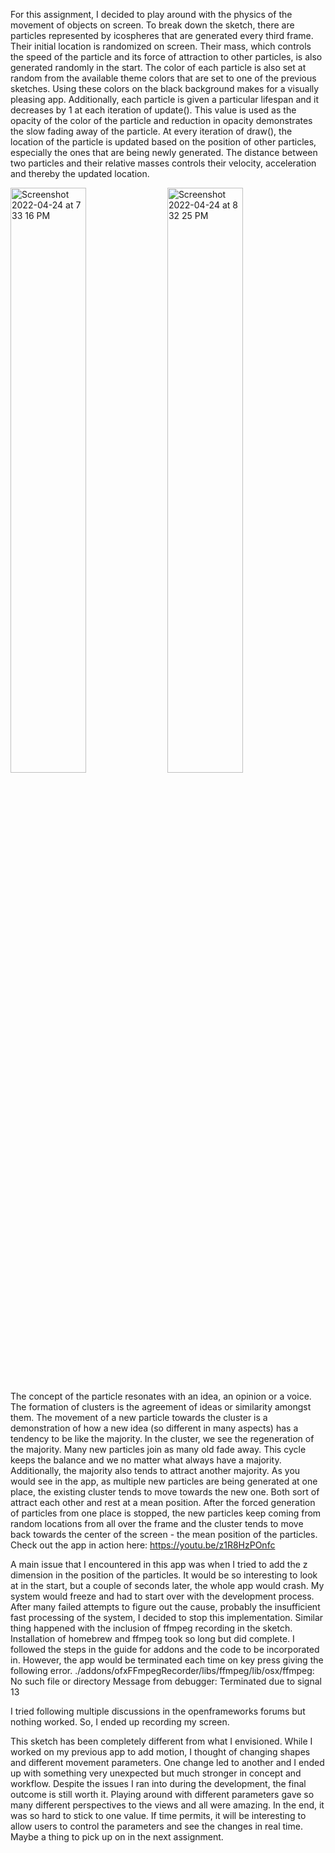 
For this assignment, I decided to play around with the physics of the movement of objects on screen. To break down the sketch, there are particles represented by icospheres that are generated every third frame. Their initial location is randomized on screen. Their mass, which controls the speed of the particle and its force of attraction to other particles, is also generated randomly in the start. The color of each particle is also set at random from the available theme colors that are set to one of the previous sketches. Using these colors on the black background makes for a visually pleasing app. Additionally, each particle is given a particular lifespan and it decreases by 1 at each iteration of update(). This value is used as the opacity of the color of the particle and reduction in opacity demonstrates the slow fading away of the particle. At every iteration of draw(), the location of the particle is updated based on the position of other particles, especially the ones that are being newly generated. The distance between two particles and their relative masses controls their velocity, acceleration and thereby the updated location. 

<img width="49%" alt="Screenshot 2022-04-24 at 7 33 16 PM" src="https://user-images.githubusercontent.com/72029531/164986490-e8173bbf-7786-401b-ac8d-407ebfe08b65.png"> <img width="49%" alt="Screenshot 2022-04-24 at 8 32 25 PM" src="https://user-images.githubusercontent.com/72029531/164986576-2a56d103-cb49-47d1-8e94-dd3226761196.png">

The concept of the particle resonates with an idea, an opinion or a voice. The formation of clusters is the agreement of ideas or similarity amongst them. The movement of a new particle towards the cluster is a demonstration of how a new idea (so different in many aspects) has a tendency to be like the majority. In the cluster, we see the regeneration of the majority. Many new particles join as many old fade away. This cycle keeps the balance and we no matter what always have a majority. Additionally, the majority also tends to attract another majority. As you would see in the app, as multiple new particles are being generated at one place, the existing cluster tends to move towards the new one. Both sort of attract each other and rest at a mean position. After the forced generation of particles from one place is stopped, the new particles keep coming from random locations from all over the frame and the cluster tends to move back towards the center of the screen - the mean position of the particles. 
Check out the app in action here: https://youtu.be/z1R8HzPOnfc 

A main issue that I encountered in this app was when I tried to add the z dimension in the position of the particles. It would be so interesting to look at in the start, but a couple of seconds later, the whole app would crash. My system would freeze and had to start over with the development process. After many failed attempts to figure out the cause, probably the insufficient fast processing of the system, I decided to stop this implementation. Similar thing happened with the inclusion of ffmpeg recording in the sketch. Installation of homebrew and ffmpeg took so long but did complete. I followed the steps in the guide for addons and the code to be incorporated in. However, the app would be terminated each time on key press giving the following error. 
./addons/ofxFFmpegRecorder/libs/ffmpeg/lib/osx/ffmpeg: No such file or directory
Message from debugger: Terminated due to signal 13

I tried following multiple discussions in the openframeworks forums but nothing worked. So, I ended up recording my screen. 

This sketch has been completely different from what I envisioned. While I worked on my previous app to add motion, I thought of changing shapes and different movement parameters. One change led to another and I ended up with something very unexpected but much stronger in concept and workflow. Despite the issues I ran into during the development, the final outcome is still worth it. Playing around with different parameters gave so many different perspectives to the views and all were amazing. In the end, it was so hard to stick to one value. If time permits, it will be interesting to allow users to control the parameters and see the changes in real time. Maybe a thing to pick up on in the next assignment.
